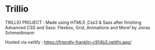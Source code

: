 # Trillio
TRILLIO PROJECT  : Made using HTML5 ,Css3 &amp; Sass after finishing Advanced CSS and Sass: Flexbox, Grid, Animations and More! by Jonas Schmedtmann

Hosted via netlify :
  https://friendly-franklin-c914b3.netlify.app/
